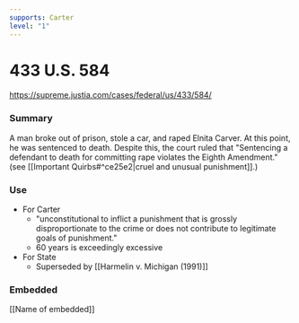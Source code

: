 ```yaml
---
supports: Carter
level: "1"
---
```

# 433 U.S. 584

https://supreme.justia.com/cases/federal/us/433/584/

### Summary

A man broke out of prison, stole a car, and raped Elnita Carver. At this point, he was sentenced to death. 
Despite this, the court ruled that "Sentencing a defendant to death for committing rape violates the Eighth Amendment." (see [[Important Quirbs#^ce25e2|cruel and unusual punishment]].)
### Use

* For Carter
	* "unconstitutional to inflict a punishment that is grossly disproportionate to the crime or does not contribute to legitimate goals of punishment." 
	*  60 years is exceedingly excessive
* For State
	* Superseded by [[Harmelin v. Michigan (1991)]]
### Embedded

[[Name of embedded]]